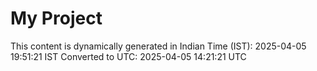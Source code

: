 # My Project

This content is dynamically generated in Indian Time (IST): 2025-04-05 19:51:21 IST
Converted to UTC: 2025-04-05 14:21:21 UTC
